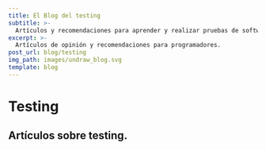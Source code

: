 ```yaml
---
title: El Blog del testing
subtitle: >-
  Artículos y recomendaciones para aprender y realizar pruebas de software.
excerpt: >-
  Artículos de opinión y recomendaciones para programadores.
post_url: blog/testing
img_path: images/undraw_blog.svg
template: blog
---
```


# Testing

## Artículos sobre testing.
